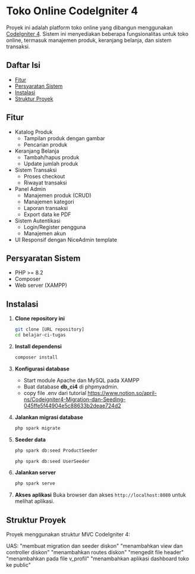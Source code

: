 # Toko Online CodeIgniter 4

Proyek ini adalah platform toko online yang dibangun menggunakan [CodeIgniter 4](https://codeigniter.com/). Sistem ini menyediakan beberapa fungsionalitas untuk toko online, termasuk manajemen produk, keranjang belanja, dan sistem transaksi.

## Daftar Isi

- [Fitur](#fitur)
- [Persyaratan Sistem](#persyaratan-sistem)
- [Instalasi](#instalasi)
- [Struktur Proyek](#struktur-proyek)

## Fitur

- Katalog Produk
  - Tampilan produk dengan gambar
  - Pencarian produk
- Keranjang Belanja
  - Tambah/hapus produk
  - Update jumlah produk
- Sistem Transaksi
  - Proses checkout
  - Riwayat transaksi
- Panel Admin
  - Manajemen produk (CRUD)
  - Manajemen kategori
  - Laporan transaksi
  - Export data ke PDF
- Sistem Autentikasi
  - Login/Register pengguna
  - Manajemen akun
- UI Responsif dengan NiceAdmin template

## Persyaratan Sistem

- PHP >= 8.2
- Composer
- Web server (XAMPP)

## Instalasi

1. **Clone repository ini**
   ```bash
   git clone [URL repository]
   cd belajar-ci-tugas
   ```
2. **Install dependensi**
   ```bash
   composer install
   ```
3. **Konfigurasi database**

   - Start module Apache dan MySQL pada XAMPP
   - Buat database **db_ci4** di phpmyadmin.
   - copy file .env dari tutorial https://www.notion.so/april-ns/Codeigniter4-Migration-dan-Seeding-045ffe5f44904e5c88633b2deae724d2

4. **Jalankan migrasi database**
   ```bash
   php spark migrate
   ```
5. **Seeder data**
   ```bash
   php spark db:seed ProductSeeder
   ```
   ```bash
   php spark db:seed UserSeeder
   ```
6. **Jalankan server**
   ```bash
   php spark serve
   ```
7. **Akses aplikasi**
   Buka browser dan akses `http://localhost:8080` untuk melihat aplikasi.

## Struktur Proyek

Proyek menggunakan struktur MVC CodeIgniter 4:

UAS:
"membuat migration dan seeder diskon" 
"menambahkan view dan controller diskon" 
"menambahkan routes diskon" 
"mengedit file header"
"menambahkan pada file v_profil" 
"menambahkan aplikasi dashboard toko ke public"

